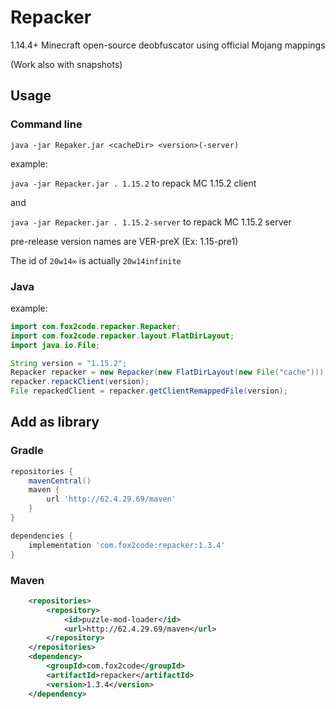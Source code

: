 # Repacker
1.14.4+ Minecraft open-source deobfuscator using official Mojang mappings

(Work also with snapshots)

## Usage

### Command line

`java -jar Repaker.jar <cacheDir> <version>(-server)`

example:

`java -jar Repacker.jar . 1.15.2` to repack MC 1.15.2 client

and

`java -jar Repacker.jar . 1.15.2-server` to repack MC 1.15.2 server

pre-release version names are VER-preX (Ex: 1.15-pre1)

The id of `20w14∞` is actually `20w14infinite`

### Java

example:

```Java
import com.fox2code.repacker.Repacker;
import com.fox2code.repacker.layout.FlatDirLayout;
import java.io.File;

String version = "1.15.2";
Repacker repacker = new Repacker(new FlatDirLayout(new File("cache")));
repacker.repackClient(version);
File repackedClient = repacker.getClientRemappedFile(version);
```

## Add as library

### Gradle

```Groovy
repositories {
    mavenCentral()
    maven {
        url 'http://62.4.29.69/maven'
    }
}

dependencies {
    implementation 'com.fox2code:repacker:1.3.4'
}
```

### Maven

```XML
	<repositories>
		<repository>
		    <id>puzzle-mod-loader</id>
		    <url>http://62.4.29.69/maven</url>
		</repository>
	</repositories>
  	<dependency>
	    <groupId>com.fox2code</groupId>
	    <artifactId>repacker</artifactId>
	    <version>1.3.4</version>
	</dependency>
```
